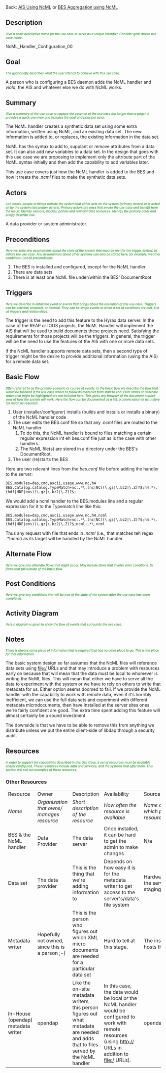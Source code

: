Back: [AIS Using NcML](AIS_Using_NcML "wikilink") or [BES Aggregation
using NcML](BES_Aggregation_using_NcML "wikilink")

## Description

<font size="-2" color="green">*Give a short descriptive name for the use
case to serve as a unique identifier. Consider goal-driven use case
name.*</font>

NcML_Handler_Configuration_00

## Goal

<font size="-2" color="green">*The goal briefly describes what the user
intends to achieve with this use case.*</font>

A person who is configuring a BES daemon adds the NcML handler and
*viola*, the AIS and whatever else we do with NcML works.

## Summary

<font size="-2" color="green">*Give a summary of the use case to capture
the essence of the use case (no longer than a page). It provides a quick
overview and includes the goal and principal actor.*</font>

The NcML handler creates a synthetic data set using some extra
information, written using NcML, and an existing data set. The new
information is added to, or replaces, the existing information in the
data set.

NcML has the syntax to add to, supplant or remove attributes from a data
set. It can also add new variables to a data set. In the design that
goes with this use case we are proposing to implement only the attribute
part of the NcML syntax initially and then add the capability to add
variables later.

This use case covers just how the NcML handler is added to the BES and
how it treats the *.ncml* files to make the synthetic data sets.

## Actors

<font size="-2" color="green">*List actors, people or things outside the
system that either acts on the system (primary actors) or is acted on by
the system (secondary actors). Primary actors are ones that invoke the
use case and benefit from the result. Identify sensors, models, portals
and relevant data resources. Identify the primary actor and briefly
describe role.*</font>

A data provider or system administrator.

## Preconditions

<font size="-2" color="green">*Here we state any assumptions about the
state of the system that must be met for the trigger (below) to initiate
the use case. Any assumptions about other systems can also be stated
here, for example, weather conditions. List all preconditions.*</font>

1.  The BES is installed and configured, except for the NcML handler
2.  There are data sets
3.  There is at least one NcML file under/within the BES' DocumentRoot

## Triggers

<font size="-2" color="green">*Here we describe in detail the event or
events that brings about the execution of this use case. Triggers can be
external, temporal, or internal. They can be single events or when a set
of conditions are met, List all triggers and relationships.*</font>

The trigger is the need to add this feature to the Hyrax data server. In
the case of the REAP or IOOS projects, the NcML Handler will implement
the AIS that will be used to build documents these projects need.
Satisfying the requirements for those projects will be the triggers. In
general, the trigger will be the need to use the features of the AIS
with one or more data sets.

If the NcML handler supports remote data sets, then a second type of
trigger might be the desire to provide additional information (using the
AIS) for a remote data set.

## Basic Flow

<font size="-2" color="green">*Often referred to as the primary scenario
or course of events. In the basic flow we describe the flow that would
be followed if the use case where to follow its main plot from start to
end. Error states or alternate states that might be highlighted are not
included here. This gives any browser of the document a quick view of
how the system will work. Here the flow can be documented as a list, a
conversation or as a story.(as much as required)*</font>

1.  User (installer/configurer) installs (builds and installs or
    installs a binary) of the NcML handler code
2.  The user edits the BES.conf file so that any *.ncml* files are
    routed to the NcML handler
    1.  To do this, the NcML handler is bound to files matching a
        certain regular expression int eh bes.conf file just as is the
        case with other handlers.
    2.  The NcML file(s) are stored in a directory under the BES's
        DocumentRoot.
3.  The user (re)starts the BES

Here are two relevant lines from the *bes.conf* file before adding the
handler to the server:

    BES.modules=dap,cmd,ascii,usage,www,nc,h4
    BES.Catalog.catalog.TypeMatch=nc:.*\.(nc|NC)(\.gz|\.bz2|\.Z)?$;h4.*\.(hdf|HDF|eos)(\.gz|\.bz2|\.Z)?$;

We would add a ncml handler to the BES.modules line and a regular
expression for it to the Typematch line like this:

    BES.modules=dap,cmd,ascii,usage,www,nc,h4,ncml
    BES.Catalog.catalog.TypeMatch=nc:.*\.(nc|NC)(\.gz|\.bz2|\.Z)?$;h4.*\.(hdf|HDF|eos)(\.gz|\.bz2|\.Z)?$;ncml:.*\.ncml

Thus any request with file that ends in *.ncml* (i.e., that matches teh
regex *.\*\\ncml*) as its target will be handled by the NcML handler.

## Alternate Flow

<font size="-2" color="green">*Here we give any alternate flows that
might occur. May include flows that involve error conditions. Or flows
that fall outside of the basic flow.*</font>

## Post Conditions

<font size="-2" color="green">*Here we give any conditions that will be
true of the state of the system after the use case has been
completed.*</font>

## Activity Diagram

<font size="-2" color="green">*Here a diagram is given to show the flow
of events that surrounds the use case.*</font>

## Notes

<font size="-2" color="green">*There is always some piece of information
that is required that has no other place to go. This is the place for
that information.*</font>

The basic system design so far assumes that the NcML files will
reference data sets using <file:/> URLs and that may introduce a problem
with resources early on because that will mean that the data must be
local to whomever is writing the NcML files. This will mean that either
we have to serve all the data to experiment with the system or we have
to rely on others to write that metadata for us. Either option seems
doomed to fail. If we provide the NcML handler with the capability to
work with remote data, even if it's horribly inefficient, we can use the
full data sets and experiment with different metadata microdocuments,
then have installed at the server sites ones we're fairly confident are
good. The extra time spent adding this feature will almost certainly be
a sound investment.

The downside is that we have to be able to remove this from anything we
distribute unless we put the entire client-side of libdap through a
security audit.

## Resources

<font size="-2" color="green">*In order to support the capabilities
described in this Use Case, a set of resources must be available and/or
configured. These resources include data and services, and the systems
that offer them. This section will call out examples of these
resources.*</font>

### Other Resources

|                                    |                                                 |                                                                                                                                       |                                                                                                                                                                    |                                                      |
|------------------------------------|-------------------------------------------------|---------------------------------------------------------------------------------------------------------------------------------------|--------------------------------------------------------------------------------------------------------------------------------------------------------------------|------------------------------------------------------|
| Resource                           | Owner                                           | Description                                                                                                                           | Availability                                                                                                                                                       | Source System                                        |
| *Name*                             | *Organization that owns/ manages resource*      | *Short description of the resource*                                                                                                   | *How often the resource is available*                                                                                                                              | *Name of system which provides resource*             |
| BES & the NcML handler             | Data Provider                                   | The data server                                                                                                                       | Once installed, it can be hard to get the admin to make changes                                                                                                    | N/a                                                  |
| Data set                           | The data provider                               | This is the thing that we're adding information to                                                                                    | Depends on how easy it is for the metadata writer to get access to the server's/data's file system                                                                 | Hardware running the server and/or staging the data. |
| Metadata writer                    | Hopefully not owned, since this is a person ;-) | This is the person who figures out which XML micro documents are needed for a particular data set                                     | Hard to tell at this stage.                                                                                                                                        | The institution that hosts the data                  |
| In-House (opendap) metadata writer | opendap                                         | Like the on-site metadata writers, this person figures out what metadata are needed and adds that to files served by the NcML handler | In this case, the data would be local *or* the NcML handler would be configured to work with remote resources (using <http://> URLs in addition to <file:/> URLs). | opendap/IOOS/REAP                                    |